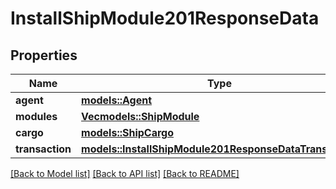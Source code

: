 # InstallShipModule201ResponseData

## Properties

Name | Type | Description | Notes
------------ | ------------- | ------------- | -------------
**agent** | [**models::Agent**](Agent.md) |  | 
**modules** | [**Vec<models::ShipModule>**](ShipModule.md) |  | 
**cargo** | [**models::ShipCargo**](ShipCargo.md) |  | 
**transaction** | [**models::InstallShipModule201ResponseDataTransaction**](install_ship_module_201_response_data_transaction.md) |  | 

[[Back to Model list]](../README.md#documentation-for-models) [[Back to API list]](../README.md#documentation-for-api-endpoints) [[Back to README]](../README.md)



